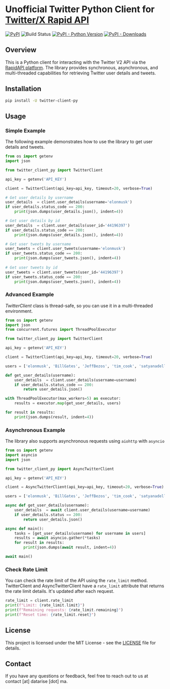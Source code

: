 # Unofficial Twitter Python Client for [Twitter/X Rapid API](https://rapidapi.com/datarise-datarise-default/api/twitter-x)

<!-- Add badges for CI/CD, Code Coverage, PyPI, etc. -->
[![PyPI](https://img.shields.io/pypi/v/twitter-client-py)](https://pypi.org/project/twitter-client-py/)
![Build Status](https://github.com/datarise-org-ma/twitter-client-py/actions/workflows/ci.yaml/badge.svg)
[![PyPI - Python Version](https://img.shields.io/pypi/pyversions/twitter-client-py)](https://pypi.org/project/twitter-client-py/)
[![PyPI - Downloads](https://img.shields.io/pypi/dm/twitter-client-py)](https://pypi.org/project/twitter-client-py/)


## Overview

This is a Python client for interacting with the Twitter V2 API via the [RapidAPI platform](https://rapidapi.com/datarise-datarise-default/api/twitter-x). The library provides synchronous, asynchronous, and multi-threaded capabilities for retrieving Twitter user details and tweets.


## Installation

```bash
pip install -U twitter-client-py
```

## Usage

### Simple Example

The following example demonstrates how to use the library to get user details and tweets.

```python
from os import getenv
import json

from twitter_client_py import TwitterClient

api_key = getenv('API_KEY')

client = TwitterClient(api_key=api_key, timeout=20, verbose=True)

# Get user details by username
user_details  = client.user_details(username='elonmusk')
if user_details.status_code == 200:
    print(json.dumps(user_details.json(), indent=4))

# Get user details by id
user_details  = client.user_details(user_id='44196397')
if user_details.status_code == 200:
    print(json.dumps(user_details.json(), indent=4))

# Get user tweets by username
user_tweets = client.user_tweets(username='elonmusk')
if user_tweets.status_code == 200:
    print(json.dumps(user_tweets.json(), indent=4))
    
# Get user tweets by id
user_tweets = client.user_tweets(user_id='44196397')
if user_tweets.status_code == 200:
    print(json.dumps(user_tweets.json(), indent=4))
```

### Advanced Example

*TwitterClient* class is thread-safe, so you can use it in a multi-threaded environment.

```python
from os import getenv
import json
from concurrent.futures import ThreadPoolExecutor

from twitter_client_py import TwitterClient

api_key = getenv('API_KEY')

client = TwitterClient(api_key=api_key, timeout=20, verbose=True)

users = ['elonmusk', 'BillGates', 'JeffBezos', 'tim_cook', 'satyanadella']

def get_user_details(username):
    user_details  = client.user_details(username=username)
    if user_details.status_code == 200:
        return user_details.json()

with ThreadPoolExecutor(max_workers=5) as executor:
    results = executor.map(get_user_details, users)

for result in results:
    print(json.dumps(result, indent=4))
```

### Asynchronous Example

The library also supports asynchronous requests using `aiohttp` with `asyncio`

```python
from os import getenv
import asyncio
import json

from twitter_client_py import AsyncTwitterClient

api_key = getenv('API_KEY')

client = AsyncTwitterClient(api_key=api_key, timeout=20, verbose=True)

users = ['elonmusk', 'BillGates', 'JeffBezos', 'tim_cook', 'satyanadella']

async def get_user_details(username):
    user_details  = await client.user_details(username=username)
    if user_details.status == 200:
        return user_details.json()

async def main():
    tasks = [get_user_details(username) for username in users]
    results = await asyncio.gather(*tasks)
    for result in results:
        print(json.dumps(await result, indent=4))

await main()
```

### Check Rate Limit

You can check the rate limit of the API using the `rate_limit` method. TwitterClient and AsyncTwitterClient have a `rate_limit` attribute that returns the rate limit details. It's updated after each request.

```python
rate_limit = client.rate_limit
print(f"Limit: {rate_limit.limit}")
print(f"Remaining requests: {rate_limit.remaining}")
print(f"Reset time: {rate_limit.reset}")
```

## License

This project is licensed under the MIT License - see the [LICENSE](LICENSE) file for details.

## Contact

If you have any questions or feedback, feel free to reach out to us at contact [at] datarise [dot] ma.
